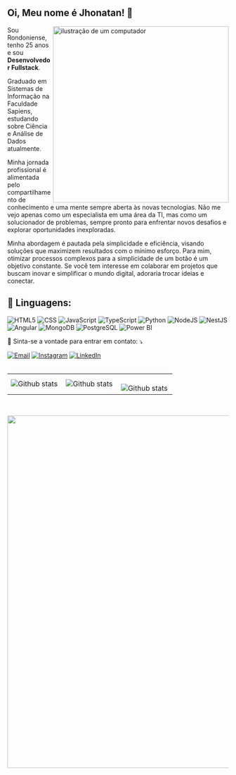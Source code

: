 ## Oi, Meu nome é <strong>Jhonatan</strong>! 👋

<img src="https://raw.githubusercontent.com/MicaelliMedeiros/micaellimedeiros/master/image/computer-illustration.png" alt="ilustração de um computador" min-width="400px" max-width="400px" width="400px" align="right">


<p align="left"> 
Sou Rondoniense, tenho 25 anos e sou <strong>Desenvolvedor Fullstack</strong>.

Graduado em Sistemas de Informação na Faculdade Sapiens, estudando sobre Ciência e Análise de Dados atualmente.

Minha jornada profissional é alimentada pelo compartilhamento de conhecimento e uma mente sempre aberta às novas tecnologias. Não me vejo apenas como um especialista em uma área da TI, mas como um solucionador de problemas, sempre pronto para enfrentar novos desafios e explorar oportunidades inexploradas.

Minha abordagem é pautada pela simplicidade e eficiência, visando soluções que maximizem resultados com o mínimo esforço. Para mim, otimizar processos complexos para a simplicidade de um botão é um objetivo constante. Se você tem interesse em colaborar em projetos que buscam inovar e simplificar o mundo digital, adoraria trocar ideias e conectar.


<h2 align="left">
👻 Linguagens:
</h2>

![HTML5](https://img.shields.io/badge/HTML5-E34F26?style=for-the-badge&logo=html5&logoColor=white)
![CSS](https://img.shields.io/badge/CSS3-1572B6?style=for-the-badge&logo=css3&logoColor=white)
![JavaScript](https://img.shields.io/badge/JavaScript-F7DF1E?style=for-the-badge&logo=javascript&logoColor=black)
![TypeScript](https://img.shields.io/badge/TypeScript-007ACC?style=for-the-badge&logo=typescript&logoColor=white)
![Python](https://img.shields.io/badge/Python-3776AB?style=for-the-badge&logo=python&logoColor=white)
![NodeJS](https://img.shields.io/badge/Node.js-339933?style=for-the-badge&logo=nodedotjs&logoColor=white)
![NestJS](https://img.shields.io/badge/NestJS-E0234E?style=for-the-badge&logo=nestjs&logoColor=white)
![Angular](https://img.shields.io/badge/Angular-DD0031?style=for-the-badge&logo=angular&logoColor=white)
![MongoDB](https://img.shields.io/badge/MongoDB-47A248?style=for-the-badge&logo=mongodb&logoColor=white)
![PostgreSQL](https://img.shields.io/badge/PostgreSQL-316192?style=for-the-badge&logo=postgresql&logoColor=white)
![Power BI](https://img.shields.io/badge/Power%20BI-F2C811?style=for-the-badge&logo=powerbi&logoColor=white)

<p align="left">
  💌 Sinta-se a vontade para entrar em contato: ⤵️
</p>

<a href="mailto:jhonatan.silva.4198@gmail.com" title="Email" target="_blank">
<img src="https://img.shields.io/badge/Email-D14836?style=for-the-badge&logo=gmail&logoColor=white" alt="Email"/></a>

<a href="https://www.instagram.com/jhonatan.carvalh0/" title="Instagram" target="_blank">
<img src="https://img.shields.io/badge/Instagram-E4405F?style=for-the-badge&logo=instagram&logoColor=white" alt="Instagram"/></a>


<a href="https://www.linkedin.com/in/jhonatancarvalh0/" title="LinkedIn" target="_blank">
<img src="https://img.shields.io/badge/LinkedIn-0077B5?style=for-the-badge&logo=linkedin&logoColor=white" alt="LinkedIn"/></a>

<br>
<br>
<table>
  <tr>
    <td>
      <img
        align="left"
         src="https://github-readme-stats.vercel.app/api?username=jhonatanCarvalh0&theme=dark&hide_border=false&include_all_commits=true&count_private=true" alt="Github stats"
      />
    </td>
    <td>
      <img
        align="left"
        src="https://github-readme-stats.vercel.app/api/top-langs/?username=jhonatanCarvalh0&theme=dark&hide_border=false&include_all_commits=true&count_private=true&layout=compact"
        alt="Github stats"
      />
    </td>
    <td>
      <br />
      <img
        align="left"
        src="https://github-readme-streak-stats.herokuapp.com/?user=jhonatanCarvalh0&theme=dark&hide_border=false"
        alt="Github stats"
      />
    </td>
  </tr>
</table>

<br>

<p align="center">
  <a
    href="https://github.com/ryo-ma/github-profile-trophy"
    title="repositório de troféus"
  >
    <img
      width="800"
      src="https://github-profile-trophy.vercel.app/?username=jhonatanCarvalh0&column=8&theme=darkhub&no-frame=true&no-bg=true"
    />
  </a>
</p>

